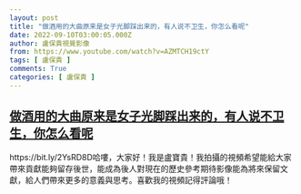 ```yaml
---
layout: post
title: "做酒用的大曲原来是女子光脚踩出来的，有人说不卫生，你怎么看呢"
date: 2022-09-10T03:00:05.000Z
author: 盧保貴視覺影像
from: https://www.youtube.com/watch?v=AZMTCH19ctY
tags: [ 盧保貴 ]
comments: True
categories: [ 盧保貴 ]
---
```

<!--1662778805000-->
[做酒用的大曲原来是女子光脚踩出来的，有人说不卫生，你怎么看呢](https://www.youtube.com/watch?v=AZMTCH19ctY)
------

<div>
https://bit.ly/2YsRD8D哈嘍，大家好！我是盧寶貴！我拍攝的視頻希望能給大家帶來貢獻能夠留存後世，能成為後人對現在的歷史參考期待影像能為將來保留文獻，給人們帶來更多的意義與思考。喜歡我的視頻記得評論哦！
</div>
